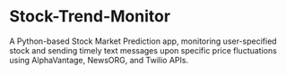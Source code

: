 # Stock-Trend-Monitor

A Python-based Stock Market Prediction app, monitoring user-specified stock and sending timely text messages upon specific price fluctuations using AlphaVantage, NewsORG, and Twilio APIs.
